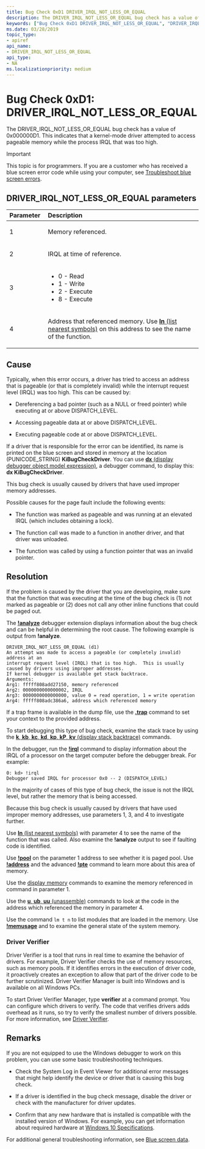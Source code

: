 ```yaml
---
title: Bug Check 0xD1 DRIVER_IRQL_NOT_LESS_OR_EQUAL
description: The DRIVER_IRQL_NOT_LESS_OR_EQUAL bug check has a value of 0x000000D1. This indicates that a kernel-mode driver attempted to access pageable memory at a process IRQL that was too high.
keywords: ["Bug Check 0xD1 DRIVER_IRQL_NOT_LESS_OR_EQUAL", "DRIVER_IRQL_NOT_LESS_OR_EQUAL"]
ms.date: 03/28/2019
topic_type:
- apiref
api_name:
- DRIVER_IRQL_NOT_LESS_OR_EQUAL
api_type:
- NA
ms.localizationpriority: medium
---
```


# Bug Check 0xD1: DRIVER\_IRQL\_NOT\_LESS\_OR\_EQUAL


The DRIVER\_IRQL\_NOT\_LESS\_OR\_EQUAL bug check has a value of 0x000000D1. This indicates that a kernel-mode driver attempted to access pageable memory while the process IRQL that was too high. 

> [!IMPORTANT]
> This topic is for programmers. If you are a customer who has received a blue screen error code while using your computer, see [Troubleshoot blue screen errors](https://www.windows.com/stopcode).


## DRIVER\_IRQL\_NOT\_LESS\_OR\_EQUAL parameters

<table>
<colgroup>
<col width="20%" />
<col width="80%" />
</colgroup>
<thead>
<tr class="header">
<th align="left">Parameter</th>
<th align="left">Description</th>
</tr>
</thead>
<tbody>
<tr class="odd">
<td align="left"><p>1</p></td>
<td align="left"><p>Memory referenced.</p></td>
</tr>
<tr class="even">
<td align="left"><p>2</p></td>
<td align="left"><p>IRQL at time of reference.</p></td>
</tr>
<tr class="odd">
<td align="left"><p>3</p></td>
<td align="left"><ul>
<li>0 - Read</li>
<li>1 - Write</li>
<li>2 - Execute</li>
<li>8 - Execute</li>
</td>
</tr>
<tr class="even">
<td align="left"><p>4</p></td>
<td align="left"><p>Address that referenced memory. Use <a href="./ln--list-nearest-symbols-.md"><strong>ln</strong> (list nearest symbols)</a> on this address to see the name of the function.</p></td>
</tr>
</tbody>
</table>


Cause
-----

Typically, when this error occurs, a driver has tried to access an address that is pageable (or that is completely invalid) while the interrupt request level (IRQL) was too high. This can be caused by:

 - Dereferencing a bad pointer (such as a NULL or freed pointer) while executing at or above DISPATCH_LEVEL.

 - Accessing pageable data at or above DISPATCH_LEVEL.

 - Executing pageable code at or above DISPATCH_LEVEL.

If a driver that is responsible for the error can be identified, its name is printed on the blue screen and stored in memory at the location (PUNICODE\_STRING) **KiBugCheckDriver**. You can use [**dx** (display debugger object model expression)](dx--display-visualizer-variables-.md), a debugger command, to display this: **dx KiBugCheckDriver**.

This bug check is usually caused by drivers that have used improper memory addresses.

Possible causes for the page fault include the following events:

- The function was marked as pageable and was running at an elevated IRQL (which includes obtaining a lock).

- The function call was made to a function in another driver, and that driver was unloaded.

- The function was called by using a function pointer that was an invalid pointer.


Resolution
----------

If the problem is caused by the driver that you are developing, make sure that the function that was executing at the time of the bug check is (1) not marked as pageable or (2) does not call any other inline functions that could be paged out.

The [**!analyze**](-analyze.md) debugger extension displays information about the bug check and can be helpful in determining the root cause. The following example is output from **!analyze**.

```dbgcmd
DRIVER_IRQL_NOT_LESS_OR_EQUAL (d1)
An attempt was made to access a pageable (or completely invalid) address at an
interrupt request level (IRQL) that is too high.  This is usually
caused by drivers using improper addresses.
If kernel debugger is available get stack backtrace.
Arguments:
Arg1: fffff808add27150, memory referenced
Arg2: 0000000000000002, IRQL
Arg3: 0000000000000000, value 0 = read operation, 1 = write operation
Arg4: fffff808adc386a6, address which referenced memory
```

If a trap frame is available in the dump file, use the [**.trap**](-trap--display-trap-frame-.md) command to set your context to the provided address.

To start debugging this type of bug check, examine the stack trace by using the [**k**, **kb**, **kc**, **kd**, **kp**, **kP**, **kv** (display stack backtrace)](k--kb--kc--kd--kp--kp--kv--display-stack-backtrace-.md) commands.

In the debugger, run the [**!irql**](-irql.md) command to display information about the IRQL of a processor on the target computer before the debugger break. For example:

```dbgcmd
0: kd> !irql
Debugger saved IRQL for processor 0x0 -- 2 (DISPATCH_LEVEL)
```

In the majority of cases of this type of bug check, the issue is not the IRQL level, but rather the memory that is being accessed.

Because this bug check is usually caused by drivers that have used improper memory addresses, use parameters 1, 3, and 4 to investigate further.

Use [**ln** (list nearest symbols)](ln--list-nearest-symbols-.md) with parameter 4 to see the name of the function that was called. Also examine the **!analyze** output to see if faulting code is identified.

Use [**!pool**](-pool.md) on the parameter 1 address to see whether it is paged pool. Use [**!address**](-address.md) and the advanced [**!pte**](-pte.md) command to learn more about this area of memory.

Use the [display memory](-db---dc---dd---dp---dq---du---dw.md) commands to examine the memory referenced in command in parameter 1.

Use the [**u**, **ub**, **uu** (unassemble)](u--unassemble-.md) commands to look at the code in the address which referenced the memory in parameter 4.

Use the command `lm t n` to list modules that are loaded in the memory. Use [**!memusage**](-memusage.md) and to examine the general state of the system memory. 


### Driver Verifier

Driver Verifier is a tool that runs in real time to examine the behavior of drivers. For example, Driver Verifier checks the use of memory resources, such as memory pools. If it identifies errors in the execution of driver code, it proactively creates an exception to allow that part of the driver code to be further scrutinized. Driver Verifier Manager is built into Windows and is available on all Windows PCs.

To start Driver Verifier Manager, type **verifier** at a command prompt. You can configure which drivers to verify. The code that verifies drivers adds overhead as it runs, so try to verify the smallest number of drivers possible. For more information, see [Driver Verifier](../devtest/driver-verifier.md).


Remarks
-------

If you are not equipped to use the Windows debugger to work on this problem, you can use some basic troubleshooting techniques.

- Check the System Log in Event Viewer for additional error messages that might help identify the device or driver that is causing this bug check.

- If a driver is identified in the bug check message, disable the driver or check with the manufacturer for driver updates.

- Confirm that any new hardware that is installed is compatible with the installed version of Windows. For example, you can get information about required hardware at [Windows 10 Specifications](https://www.microsoft.com/windows/windows-10-specifications).

For additional general troubleshooting information, see [Blue screen data](blue-screen-data.md).
